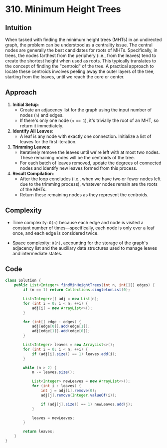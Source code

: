 # 310. Minimum Height Trees

## Intuition

When tasked with finding the minimum height trees (MHTs) in an undirected graph, the problem can be understood as a centrality issue. The central nodes are generally the best candidates for roots of MHTs. Specifically, in trees, the nodes farthest from the periphery (i.e., from the leaves) tend to create the shortest height when used as roots. This typically translates to the concept of finding the "centroid" of the tree. A practical approach to locate these centroids involves peeling away the outer layers of the tree, starting from the leaves, until we reach the core or center.

## Approach

1. **Initial Setup**:
   - Create an adjacency list for the graph using the input number of nodes (`n`) and edges.
   - If there's only one node (`n == 1`), it's trivially the root of an MHT, so return it immediately.
2. **Identify All Leaves**:
   - A leaf is any node with exactly one connection. Initialize a list of leaves for the first iteration.
3. **Trimming Leaves**:
   - Iteratively remove the leaves until we're left with at most two nodes. These remaining nodes will be the centroids of the tree.
   - For each batch of leaves removed, update the degrees of connected nodes and identify new leaves formed from this process.
4. **Result Compilation**:
   - After the loop concludes (i.e., when we have two or fewer nodes left due to the trimming process), whatever nodes remain are the roots of the MHTs.
   - Return these remaining nodes as they represent the centroids.

## Complexity

- Time complexity: `O(n)` because each edge and node is visited a constant number of times—specifically, each node is only ever a leaf once, and each edge is considered twice.

- Space complexity: `O(n)`, accounting for the storage of the graph's adjacency list and the auxiliary data structures used to manage leaves and intermediate states.

## Code

```java
class Solution {
    public List<Integer> findMinHeightTrees(int n, int[][] edges) {
        if (n == 1) return Collections.singletonList(0);

        List<Integer>[] adj = new List[n];
        for (int i = 0; i < n; ++i) {
            adj[i] = new ArrayList<>();
        }

        for (int[] edge : edges) {
            adj[edge[0]].add(edge[1]);
            adj[edge[1]].add(edge[0]);
        }

        List<Integer> leaves = new ArrayList<>();
        for (int i = 0; i < n; ++i) {
            if (adj[i].size() == 1) leaves.add(i);
        }

        while (n > 2) {
            n -= leaves.size();

            List<Integer> newLeaves = new ArrayList<>();
            for (int i : leaves) {
                int j = adj[i].remove(0);
                adj[j].remove(Integer.valueOf(i));

                if (adj[j].size() == 1) newLeaves.add(j);
            }

            leaves = newLeaves;
        }

        return leaves;
    }
}
```
